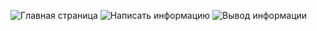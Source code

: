 ![Главная страница](assets/image1.png)
![Написать информацию](assets/image2.png)
![Вывод информации](assets/image3.png)
